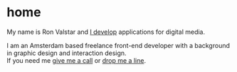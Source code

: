 <!--
  date: 2014-04-01
  modified: 2023-08-02
  slug: home
  type: page
-->

# home
 
My name is Ron Valstar and [I develop](/search?s=cool%20shit) applications for digital media.

I am an Amsterdam based freelance front-end developer with a background in graphic design and interaction design.<br />
If you need me [give me a call](tel:+31633697212) or [drop me a line](mailto:hello@ronvalstar.nl).
